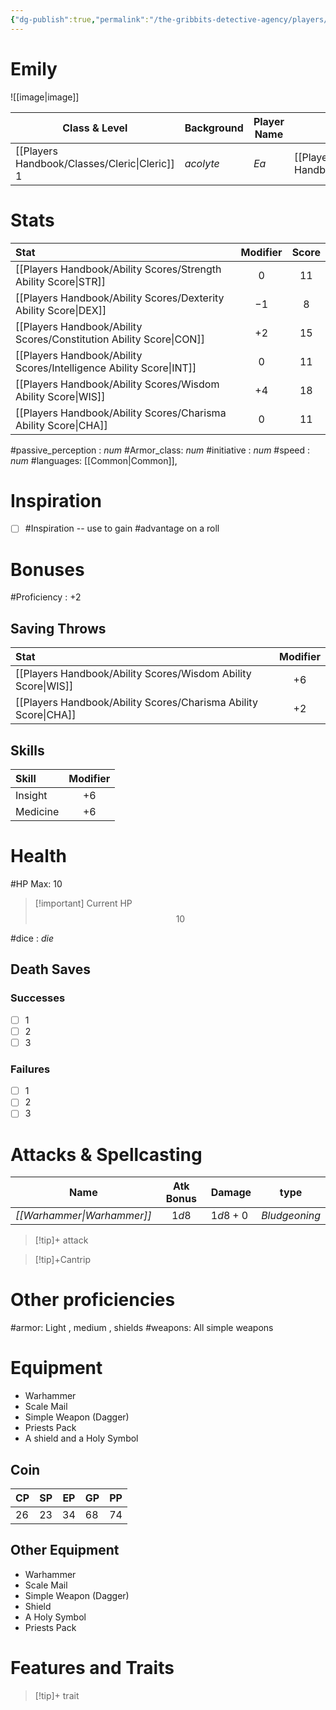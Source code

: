 ```yaml
---
{"dg-publish":true,"permalink":"/the-gribbits-detective-agency/players/ea/","tags":["PC, player, character_sheet"],"noteIcon":""}
---
```


# Emily

![[image\|image]]

| Class & Level | Background | Player Name | Race         | Alignment |
| ------------- | ---------- | ----------- | ------------ | --------- |
| [[Players Handbook/Classes/Cleric\|Cleric]] $1$       | *acolyte*   | *Ea*       | [[Players Handbook/Races/Tiefling\|Tiefling]] |     *Lawful Neutral*    |

# Stats

| Stat                                | Modifier | Score |
|:----------------------------------- |:--------:|:-----:|
| [[Players Handbook/Ability Scores/Strength Ability Score\|STR]]     |   $0$   |  $11$  |
| [[Players Handbook/Ability Scores/Dexterity Ability Score\|DEX]]    |   $-1$   | $8$  |
| [[Players Handbook/Ability Scores/Constitution Ability Score\|CON]] |   $+2$  | $15$  |
| [[Players Handbook/Ability Scores/Intelligence Ability Score\|INT]] |   $0$   | $11$  |
| [[Players Handbook/Ability Scores/Wisdom Ability Score\|WIS]]       |   $+4$   | $18$ |
| [[Players Handbook/Ability Scores/Charisma Ability Score\|CHA]]     |   $0$   | $11$  |

#passive_perception : $num$
#Armor_class: $num$
#initiative : $num$
#speed : $num$
#languages: [[Common\|Common]],

# Inspiration

- [ ] #Inspiration -- use to gain #advantage on a roll

# Bonuses

#Proficiency : $+2$

## Saving Throws

| Stat                                | Modifier |
|:----------------------------------- |:--------:|
| [[Players Handbook/Ability Scores/Wisdom Ability Score\|WIS]]    | $+6$     |
| [[Players Handbook/Ability Scores/Charisma Ability Score\|CHA]]    | $+2$     |


## Skills

| Skill           | Modifier |
|:--------------- |:--------:|
| Insight      |   $+6$    |
| Medicine       |   $+6$    |

# Health

#HP Max: $10$ 

> [!important] Current HP
>$$10$$


#dice : $die$ 

## Death Saves

### Successes

- [ ] 1
- [ ] 2
- [ ] 3

### Failures

- [ ] 1
- [ ] 2
- [ ] 3

# Attacks & Spellcasting

| Name       | Atk Bonus | Damage  | type     |
| ---------- |:---------:| ------- | -------- |
| *[[Warhammer\|Warhammer]]* |   $1d8$    | $1d8 + 0$ | *Bludgeoning* |

> [!tip]+ attack
> 

>[!tip]+Cantrip
> 

# Other proficiencies

#armor: Light , medium , shields
#weapons: All simple weapons

# Equipment
- Warhammer
- Scale Mail
- Simple Weapon (Dagger)
- Priests Pack
- A shield and a Holy Symbol

## Coin

| CP  | SP  | EP  | GP  | PP  |
| --- | --- | --- | --- | --- |
| $26$ | $23$ | $34$ | $68$ | $74$    |

## Other Equipment

- Warhammer 
- Scale Mail
- Simple Weapon (Dagger)
- Shield
- A Holy Symbol 
- Priests Pack


# Features and Traits

>[!tip]+ trait
>
